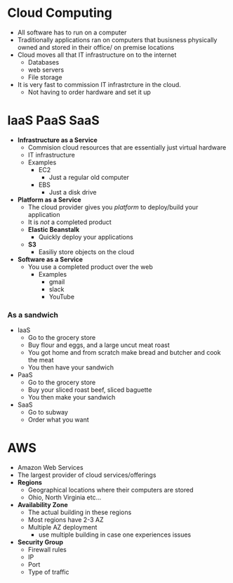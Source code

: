 # Cloud Computing
- All software has to run on a computer
- Traditionally applications ran on computers that busisness physically owned and stored in their office/ on premise locations
- Cloud moves all that IT infrastructure on to the internet
  - Databases
  - web servers
  - File storage
- It is very fast to commission IT infrastrcture in the cloud.
  - Not having to order hardware and set it up

# IaaS PaaS SaaS
- **Infrastructure as a Service**
  - Commision cloud resources that are essentially just virtual hardware
  - IT infrastructure
  - Examples
    - EC2
      - Just a regular old computer
    - EBS
      - Just a disk drive
- **Platform as a Service**
  - The cloud provider gives you *platform* to deploy/build your application
  - It is *not* a completed product
  - **Elastic Beanstalk**
    - Quickly deploy your applications
  - **S3**
    - Easiliy store objects on the cloud
- **Software as a Service** 
  - You use a completed product over the web
    - Examples
      - gmail
      - slack
      - YouTube
### As a sandwich
  - IaaS
    - Go to the grocery store
    - Buy flour and eggs, and a large uncut meat roast
    - You got home and from scratch make bread and butcher and cook the meat
    - You then have your sandwich
  - PaaS
    - Go to the grocery store
    - Buy your sliced roast beef, sliced baguette
    - You then make your sandwich
  - SaaS
    - Go to subway
    - Order what you want

# AWS
- Amazon Web Services
- The largest provider of cloud services/offerings
- **Regions**
  - Geographical locations where their computers are stored
  - Ohio, North Virginia etc...
- **Availability Zone**
  - The actual building in these regions
  - Most regions have 2-3 AZ
  - Multiple AZ deployment
    - use multiple building in case one experiences issues
- **Security Group**
  - Firewall rules 
  - IP
  - Port
  - Type of traffic
